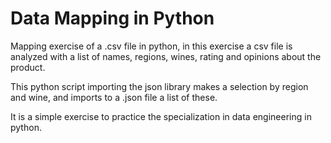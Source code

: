 <h1> Data Mapping in Python </h1>

Mapping exercise of a .csv file in python, in this exercise a csv file is analyzed with a list of names, regions, wines, rating and opinions about the product. 

This python script importing the json library makes a selection by region and wine, and imports to a .json file a list of these. 

It is a simple exercise to practice the specialization in data engineering in python. 
